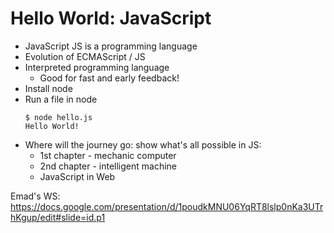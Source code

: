 # Hello World: JavaScript

* JavaScript JS is a programming language
* Evolution of ECMAScript / JS
* Interpreted programming language
    * Good for fast and early feedback!
* Install node
* Run a file in node
    ```
    $ node hello.js
    Hello World!
    ```
* Where will the journey go: show what's all possible in JS:
    * 1st chapter - mechanic computer
    * 2nd chapter - intelligent machine
    * JavaScript in Web


Emad's WS: https://docs.google.com/presentation/d/1poudkMNU06YqRT8lslp0nKa3UTrhKgup/edit#slide=id.p1
